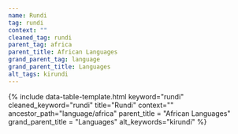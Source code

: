 ```yaml
---
name: Rundi
tag: rundi
context: ""
cleaned_tag: rundi
parent_tag: africa
parent_title: African Languages
grand_parent_tag: language
grand_parent_title: Languages
alt_tags: kirundi
---
```


{% include data-table-template.html 
  keyword="rundi" 
  cleaned_keyword="rundi" 
  title="Rundi"
  context=""
  ancestor_path="language/africa" 
  parent_title = "African Languages"
  grand_parent_title = "Languages"
  alt_keywords="kirundi"
%}

